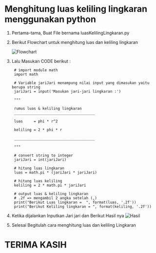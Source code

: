 # Menghitung luas keliling lingkaran menggunakan python
1. Pertama-tama, Buat File bernama luasKelilingLingkaran.py


2. Berikut Flowchart untuk menghitung luas dan keliling lingkaran
    
    ![Flowchart](https://user-images.githubusercontent.com/115931631/198547346-88bff752-e9bd-4165-9f73-2ad7257d8e83.png)
 
3. Lalu Masukan CODE berikut :
        
        # import module math
        import math

        # Variable jariJari menampung nilai input yang dimasukan yaitu berupa string
        jariJari = input('Masukan jari-jari lingkaran :')

        """

        rumus luas & keliling lingkaran
        _____________________________________

        luas     = phi * r^2

        keliling = 2 * phi * r

        _____________________________________

        """

        # convert string to integer
        jariJari = int(jariJari)

        # hitung luas lingkaran
        luas = math.pi * (jariJari * jariJari)

        # hitung luas keliling
        keliling = 2 * math.pi * jariJari

        # output luas & keliling lingkaran
        # .2f => mengambil 2 angka setelah (,)
        print("Berikut Luas lingkaran =  ", format(luas, '.2f'))
        print("Berikut Keliling lingkaran = ", format(keliling, '.2f'))
        
4. Ketika dijalankan Inputkan Jari jari dan Berikut Hasil nya
![Hasil](https://user-images.githubusercontent.com/115931631/198548718-35461573-665a-4116-aefa-ca1e3d8d028e.png)

5. Selesai Begitulah cara menghitung luas dan keliling Lingkaran
# TERIMA KASIH
